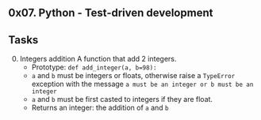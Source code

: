 ## 0x07. Python - Test-driven development

## Tasks

0. Integers addition
A function that add 2 integers.
	+ Prototype: ```def add_integer(a, b=98):```
	+ ```a``` and ```b``` must be integers or floats, otherwise raise a ```TypeError``` exception with the message ```a must be an integer or b must be an integer```
	+ ```a``` and ```b``` must be first casted to integers if they are float.
	+ Returns an integer: the addition of ```a``` and ```b```
